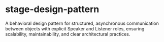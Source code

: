 # stage-design-pattern
A behavioral design pattern for structured, asynchronous communication between objects with explicit Speaker and Listener roles, ensuring scalability, maintainability, and clear architectural practices.
